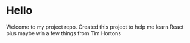 # Hello

Welcome to my project repo.  Created this project to help me learn React plus maybe win a few things from Tim Hortons
